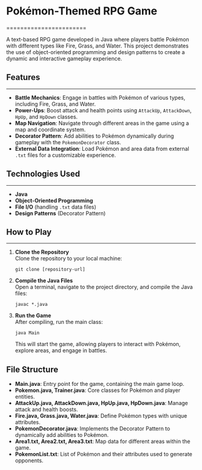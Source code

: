 # Pokémon-Themed RPG Game
=======================

A text-based RPG game developed in Java where players battle Pokémon with different types like Fire, Grass, and Water. This project demonstrates the use of object-oriented programming and design patterns to create a dynamic and interactive gameplay experience.

## Features
--------

-   **Battle Mechanics**: Engage in battles with Pokémon of various types, including Fire, Grass, and Water.
-   **Power-Ups**: Boost attack and health points using `AttackUp`, `AttackDown`, `HpUp`, and `HpDown` classes.
-   **Map Navigation**: Navigate through different areas in the game using a map and coordinate system.
-   **Decorator Pattern**: Add abilities to Pokémon dynamically during gameplay with the `PokemonDecorator` class.
-   **External Data Integration**: Load Pokémon and area data from external `.txt` files for a customizable experience.

## Technologies Used
-----------------

-   **Java**
-   **Object-Oriented Programming**
-   **File I/O** (handling `.txt` data files)
-   **Design Patterns** (Decorator Pattern)

## How to Play
-----------

1.  **Clone the Repository**\
    Clone the repository to your local machine:

    `git clone [repository-url]`

2.  **Compile the Java Files**\
    Open a terminal, navigate to the project directory, and compile the Java files:

    `javac *.java`

3.  **Run the Game**\
    After compiling, run the main class:

    `java Main`

    This will start the game, allowing players to interact with Pokémon, explore areas, and engage in battles.

File Structure
--------------

-   **Main.java**: Entry point for the game, containing the main game loop.
-   **Pokemon.java, Trainer.java**: Core classes for Pokémon and player entities.
-   **AttackUp.java, AttackDown.java, HpUp.java, HpDown.java**: Manage attack and health boosts.
-   **Fire.java, Grass.java, Water.java**: Define Pokémon types with unique attributes.
-   **PokemonDecorator.java**: Implements the Decorator Pattern to dynamically add abilities to Pokémon.
-   **Area1.txt, Area2.txt, Area3.txt**: Map data for different areas within the game.
-   **PokemonList.txt**: List of Pokémon and their attributes used to generate opponents.
